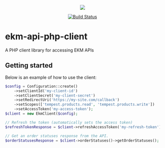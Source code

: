 <p align="center">
    <a href="https://www.ekm.com">
        <img src="//assets/ekm-logo-EKMBLUE-230x130.png">
    </a>
</p>

<p align="center">
    <a href="https://travis-ci.org/mrstebo/ekm-api-php-client" rel="nofollow">
        <img src="https://camo.githubusercontent.com/b2ccb10fb510875d8ebb2ee39c41a025ab44e461/68747470733a2f2f7472617669732d63692e6f72672f6d72737465626f2f656b6d2d6170692d7068702d636c69656e742e7376673f6272616e63683d6d6173746572" alt="Build Status" data-canonical-src="https://travis-ci.org/mrstebo/ekm-api-php-client.svg?branch=master" style="max-width:100%;">
    </a>
</p>

# ekm-api-php-client
A PHP client library for accessing EKM APIs

## Getting started

Below is an example of how to use the client:

```php
$config = Configuration::create()
    ->setClientId('my-client-id')
    ->setClientSecret('my-client-secret')
    ->setRedirectUri('https://my-site.com/callback')
    ->setScopes(['tempest.products.read', 'tempest.products.write'])
    ->setAccessToken('my-access-token');
$client = new EkmClient($config);

// Refresh the token (automatically sets the access token)
$refreshTokenResponse = $client->refreshAccessToken('my-refresh-token');

// Get an order statuses response from the API.
$orderStatusesResponse = $client->orderStatuses()->getOrderStatuses();

```